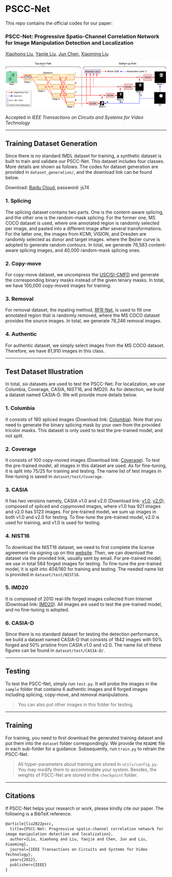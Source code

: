 # PSCC-Net
This repo contains the official codes for our paper:

### PSCC-Net: Progressive Spatio-Channel Correlation Network for Image Manipulation Detection and Localization
[Xiaohong Liu](https://jhc.sjtu.edu.cn/~xiaohongliu/), [Yaojie Liu](https://yaojieliu.github.io/), [Jun Chen](http://www.ece.mcmaster.ca/~junchen/), [Xiaoming Liu](https://www.cse.msu.edu/~liuxm/index2.html)

![plot](./architecture.png)

Accepted in _IEEE Transactions on Circuits and Systems for Video Technology_
___

## Training Dataset Generation
Since there is no standard IMDL dataset for training, a synthetic dataset is built to train and validate our PSCC-Net. This dataset includes four classes. More details are shown as follows. The codes for dataset generation are provided in ```dataset_generation/```, and the download link can be found below.

Download: [Baidu Cloud](https://pan.baidu.com/s/1jbpPNp7UtnKo9OnZeEm1Yw), password: js74

### 1. Splicing
The splicing dataset contains two parts. One is the content-aware splicing, and the other one is the random-mask splicing.
For the former one, MS COCO dataset is used, where one annotated region is randomly
selected per image, and pasted into a different image after
several transformations. For the latter one, the images from KCMI, VISION, and Dresden are randomly selected as donor and target images. 
where the Bezier curve is adopted to generate random contours.
In total, we generate 76,583 content-aware splicing images, and 40,000 random-mask splicing ones.

### 2. Copy-move
For copy-move dataset, we uncompress the [USCISI-CMFD](https://github.com/isi-vista/BusterNet/tree/master/Data/USCISI-CMFD-Small) and generate the corresponding binary masks instead of the given tenary masks.
In total, we have 100,000 copy-moved images for training.

### 3. Removal
For removal dataset, the inpating method, [RFR-Net](https://github.com/jingyuanli001/RFR-Inpainting), is used to fill one
annotated region that is randomly removed, where the MS COCO dataset provides the source images.
In total, we generate 78,246 removal images.

### 4. Authentic
For authentic dataset, we simply select images from the MS COCO dataset. Therefore, we have 81,910 images in this class.

___
## Test Dataset Illustration
In total, *six* datasets are used to test the PSCC-Net. 
For localization, we use Columbia, Coverage, CASIA, NIST16, and IMD20. 
As for detection, we build a dataset named CASIA-D. 
We will provide more details below.

### 1. Columbia

It consists of 180 spliced images (Download link: [Columbia](https://www.ee.columbia.edu/ln/dvmm/downloads/authsplcuncmp/)). Note that you need to generate the binary splicing mask by your own from the provided tricolor masks.
This dataset is only used to test the pre-trained model, and not *split*.

### 2. Coverage
It consists of 100 copy-moved images (Download link: [Coverage](https://github.com/wenbihan/coverage)). 
To test the pre-trained model, all images in this dataset are used.
As for fine-tuning, it is split into 75/25 for training and testing. The name list of test images in fine-tuning is saved in ```dataset/test/Coverage```.

### 3. CASIA
It has two versions namely, CASIA v1.0 and v2.0 (Download link: [v1.0](https://github.com/namtpham/casia1groundtruth), [v2.0](https://github.com/namtpham/casia2groundtruth)), composed of spliced and copymoved images, where v1.0 has 921 images and v2.0 has 5123 images. For pre-trained model, we sum up images in both v1.0 and v2.0 for testing. 
To fine-tune the pre-trained model, v2.0 is used for training, and v1.0 is used for testing.

### 4. NIST16
To download the NIST16 dataset, we need to first complete the license agreement via signing up on this [website](https://mfc.nist.gov/).
Then, we can download the dataset via the provided link, usually sent by email.
For pre-trained model, we use in total 564 forged images for testing. To fine-tune the pre-trained model, it is split into 404/160 for training and testing.
The needed name list is provided in ```dataset/test/NIST16```.

### 5. IMD20
It is composed of 2010 real-life forged images collected from Internet (Download link: [IMD20](http://staff.utia.cas.cz/novozada/db/)). All images are used to test the pre-trained model, and no fine-tuning is adopted.

### 6. CASIA-D
Since there is no standard dataset for testing the detection performance, we build a dataset named CASIA-D that consists of 1842 images with 50% forged and 50% pristine from CASIA v1.0 and v2.0.
The name list of these figures can be found in ```dataset/test/CASIA-D/```.

___
## Testing
To test the PSCC-Net, simply run ```test.py```. It will probe the images in the ```sample``` folder that contains 6 authentic images and 6 forged images including splicing, copy-move, and removal manipulations.

> You can also put other images in this folder for testing.
___
## Training
For training, you need to first download the generated training dataset and put them into the ```dataset``` folder correspondingly. We provide the ```README``` file in each sub-folder for a guidance.
Subsequently, run ```train.py``` to retrain the PSCC-Net.

> All hyper-parameters about training are stored in ```utils/config.py```. You may modify them to accommodate your system. Besides, the weights of PSCC-Net are stored in the ```checkpoint``` folder.

___
## Citations
If PSCC-Net helps your research or work, please kindly cite our paper. The following is a BibTeX reference.
```
@article{liu2022pscc,
  title={PSCC-Net: Progressive spatio-channel correlation network for image manipulation detection and localization},
  author={Liu, Xiaohong and Liu, Yaojie and Chen, Jun and Liu, Xiaoming},
  journal={IEEE Transactions on Circuits and Systems for Video Technology},
  year={2022},
  publisher={IEEE}
}
```


